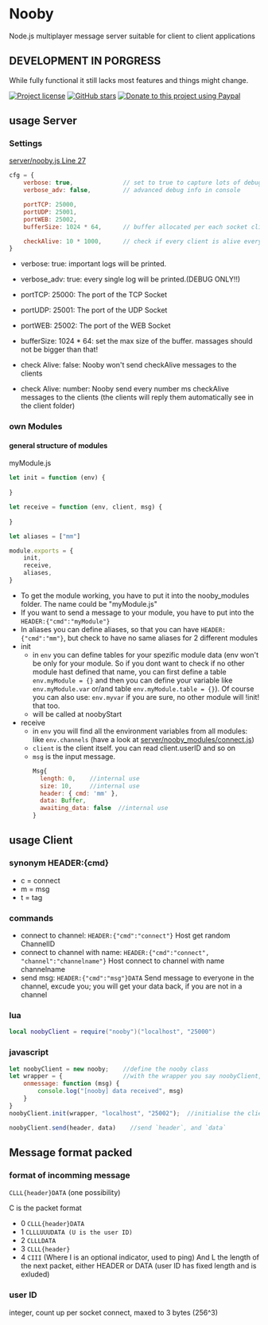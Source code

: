 # Nooby
Node.js multiplayer message server suitable for client to client applications

## DEVELOPMENT IN PORGRESS
While fully functional it still lacks most features and things might change.

[![Project license](https://img.shields.io/github/license/Luke100000/Nooby?style=flat-square)](https://github.com/Luke100000/Nooby/blob/master/LICENSE)
[![GitHub stars](https://img.shields.io/github/stars/Luke100000/Nooby?style=flat-square&logo=github)](https://github.com/Luke100000/Nooby/stargazers)
[![Donate to this project using Paypal](https://img.shields.io/badge/paypal-donate-blue.svg?style=flat-square&logo=paypal)](https://paypal.me/pools/c/8pAvKwQbHm)

## usage Server
### Settings
[server/nooby.js Line 27](server/nooby.js#L27)
```js
cfg = {
    verbose: true,              // set to true to capture lots of debug info
    verbose_adv: false,         // advanced debug info in console

    portTCP: 25000,
    portUDP: 25001,
    portWEB: 25002,
    bufferSize: 1024 * 64,      // buffer allocated per each socket client

    checkAlive: 10 * 1000,      // check if every client is alive every 10 seconds
}
```
- verbose: true: important logs will be printed. 
- verbose_adv: true: every single log will be printed.(DEBUG ONLY!!)

- portTCP: 25000: The port of the TCP Socket
- portUDP: 25001: The port of the UDP Socket
- portWEB: 25002: The port of the WEB Socket
- bufferSize: 1024 * 64: set the max size of the buffer. massages should not be bigger than that!

- check Alive: false: Nooby won't send checkAlive messages to the clients
- check Alive: number: Nooby send every number ms checkAlive messages to the clients (the clients will reply them automatically see in the client folder)

### own Modules
#### general structure of modules
myModule.js
```js
let init = function (env) {
    
}

let receive = function (env, client, msg) {
    
}

let aliases = ["mm"]

module.exports = {
    init,
    receive,
    aliases,
}
```
- To get the module working, you have to put it into the nooby_modules folder. The name could be "myModule.js"
- If you want to send a message to your module, you have to put into the `HEADER:{"cmd":"myModule"}`
- In aliases you can define aliases, so that you can have `HEADER:{"cmd":"mm"}`, but check to have no same aliases for 2 different modules
- init
  - in `env` you can define tables for your spezific module data (env won't be only for your module. So if you dont want to check if no other module hast defined that name, you can first define a table `env.myModule = {}` and then you can define your variable like `env.myModule.var` or/and table `env.myModule.table = {}`). Of course you can also use: `env.myvar` if you are sure, no other module will !init! that too.
  - will be called at noobyStart
- receive
  - in `env` you will find all the environment variables from all modules: like `env.channels` (have a look at [server/nooby_modules/connect.js](server/nooby_modules/connect.js))
  - `client` is the client itself. you can read client.userID and so on
  - `msg` is the input message.
    ```js
    Msg{
      length: 0,    //internal use
      size: 10,     //internal use
      header: { cmd: 'mm' },
      data: Buffer,
      awaiting_data: false  //internal use
    }
    ```


## usage Client
### synonym HEADER:{cmd}
- c = connect
- m = msg
- t = tag

### commands
- connect to channel: `HEADER:{"cmd":"connect"}` Host get random ChannelID
- connect to channel with name: `HEADER:{"cmd":"connect", "channel":"channelname"}` Host connect to channel with name channelname
- send msg: `HEADER:{"cmd":"msg"}DATA` Send message to everyone in the channel, excude you; you will get your data back, if you are not in a channel

### lua
```lua
local noobyClient = require("nooby")("localhost", "25000")


```

### javascript
```js
let noobyClient = new nooby;    //define the nooby class
let wrapper = {                 //with the wrapper you say noobyClient, what to do, when noobyClient gets a message
    onmessage: function (msg) {
        console.log("[nooby] data received", msg)
    }
}
noobyClient.init(wrapper, "localhost", "25002");  //initialise the client. The Port must be WebSocket

noobyClient.send(header, data)    //send `header`, and `data`
```

## Message format packed
### format of incomming message
`CLLL{header}DATA` (one possibility)

C is the packet format
- 0    `CLLL{header}DATA`
- 1    `CLLLUUUDATA (U is the user ID)`
- 2    `CLLLDATA`
- 3    `CLLL{header}`
- 4    `CIII` (Where I is an optional indicator, used to ping)
And L the length of the next packet, either HEADER or DATA (user ID has fixed length and is exluded)
    

### user ID
integer, count up per socket connect, maxed to 3 bytes (256^3)
